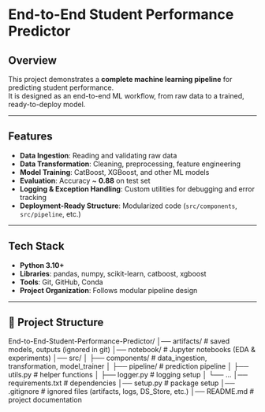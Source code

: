 #  End-to-End Student Performance Predictor

## Overview
This project demonstrates a **complete machine learning pipeline** for predicting student performance.  
It is designed as an end-to-end ML workflow, from raw data to a trained, ready-to-deploy model.

---

## Features
- **Data Ingestion**: Reading and validating raw data
- **Data Transformation**: Cleaning, preprocessing, feature engineering
- **Model Training**: CatBoost, XGBoost, and other ML models
- **Evaluation**: Accuracy ~ **0.88** on test set
- **Logging & Exception Handling**: Custom utilities for debugging and error tracking
- **Deployment-Ready Structure**: Modularized code (`src/components`, `src/pipeline`, etc.)

---

## Tech Stack
- **Python 3.10+**
- **Libraries**: pandas, numpy, scikit-learn, catboost, xgboost
- **Tools**: Git, GitHub, Conda
- **Project Organization**: Follows modular pipeline design

---

## 📂 Project Structure
End-to-End-Student-Performance-Predictor/
│── artifacts/ # saved models, outputs (ignored in git)
│── notebook/ # Jupyter notebooks (EDA & experiments)
│── src/
│ ├── components/ # data_ingestion, transformation, model_trainer
│ ├── pipeline/ # prediction pipeline
│ ├── utils.py # helper functions
│ ├── logger.py # logging setup
│ └── ...
│── requirements.txt # dependencies
│── setup.py # package setup
│── .gitignore # ignored files (artifacts, logs, DS_Store, etc.)
│── README.md # project documentation
